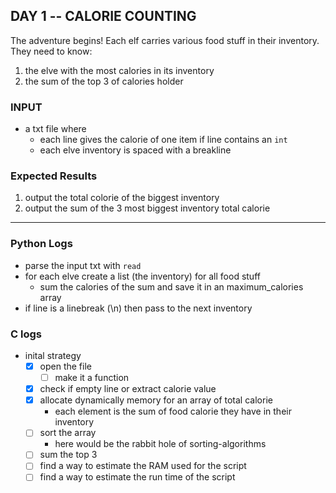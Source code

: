 ## DAY 1 -- CALORIE COUNTING

The adventure begins!
Each elf carries various food stuff in their inventory.
They need to know:

1. the elve with the most calories in its inventory
2. the sum of the top 3 of calories holder

### INPUT

- a txt file where
  - each line gives the calorie of one item if line contains an `int`
  - each elve inventory is spaced with a breakline

### Expected Results

1. output the total colorie of the biggest inventory
2. output the sum of the 3 most biggest inventory total calorie

---

### Python Logs

- parse the input txt with `read`
- for each elve create a list (the inventory) for all food stuff
  - sum the calories of the sum and save it in an maximum_calories array
- if line is a linebreak (\n) then pass to the next inventory

### C logs

- inital strategy
  - [x] open the file
    - [ ] make it a function
  - [x] check if empty line or extract calorie value
  - [x] allocate dynamically memory for an array of total calorie
    - each element is the sum of food calorie they have in their inventory
  - [ ] sort the array
    - here would be the rabbit hole of sorting-algorithms
  - [ ] sum the top 3
  - [ ] find a way to estimate the RAM used for the script
  - [ ] find a way to estimate the run time of the script
